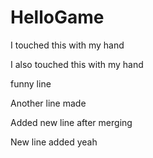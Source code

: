 # HelloGame

I touched this with my hand

I also touched this with my hand

funny line

Another line made

Added new line after merging

New line added yeah